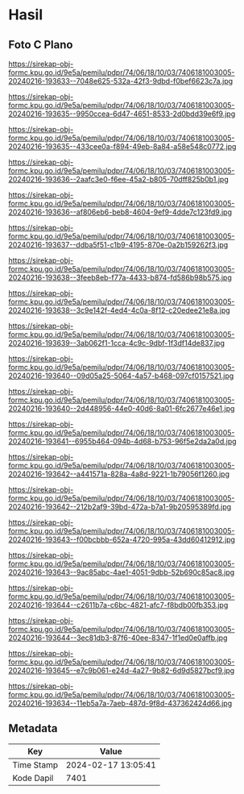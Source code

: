 # Hasil

## Foto C Plano

https://sirekap-obj-formc.kpu.go.id/9e5a/pemilu/pdpr/74/06/18/10/03/7406181003005-20240216-193633--7048e625-532a-42f3-9dbd-f0bef6623c7a.jpg

https://sirekap-obj-formc.kpu.go.id/9e5a/pemilu/pdpr/74/06/18/10/03/7406181003005-20240216-193635--9950ccea-6d47-4651-8533-2d0bdd39e6f9.jpg

https://sirekap-obj-formc.kpu.go.id/9e5a/pemilu/pdpr/74/06/18/10/03/7406181003005-20240216-193635--433cee0a-f894-49eb-8a84-a58e548c0772.jpg

https://sirekap-obj-formc.kpu.go.id/9e5a/pemilu/pdpr/74/06/18/10/03/7406181003005-20240216-193636--2aafc3e0-f6ee-45a2-b805-70dff825b0b1.jpg

https://sirekap-obj-formc.kpu.go.id/9e5a/pemilu/pdpr/74/06/18/10/03/7406181003005-20240216-193636--af806eb6-beb8-4604-9ef9-4dde7c123fd9.jpg

https://sirekap-obj-formc.kpu.go.id/9e5a/pemilu/pdpr/74/06/18/10/03/7406181003005-20240216-193637--ddba5f51-c1b9-4195-870e-0a2b159262f3.jpg

https://sirekap-obj-formc.kpu.go.id/9e5a/pemilu/pdpr/74/06/18/10/03/7406181003005-20240216-193638--3feeb8eb-f77a-4433-b874-fd586b98b575.jpg

https://sirekap-obj-formc.kpu.go.id/9e5a/pemilu/pdpr/74/06/18/10/03/7406181003005-20240216-193638--3c9e142f-4ed4-4c0a-8f12-c20edee21e8a.jpg

https://sirekap-obj-formc.kpu.go.id/9e5a/pemilu/pdpr/74/06/18/10/03/7406181003005-20240216-193639--3ab062f1-1cca-4c9c-9dbf-1f3df14de837.jpg

https://sirekap-obj-formc.kpu.go.id/9e5a/pemilu/pdpr/74/06/18/10/03/7406181003005-20240216-193640--09d05a25-5064-4a57-b468-097cf0157521.jpg

https://sirekap-obj-formc.kpu.go.id/9e5a/pemilu/pdpr/74/06/18/10/03/7406181003005-20240216-193640--2d448956-44e0-40d6-8a01-6fc2677e46e1.jpg

https://sirekap-obj-formc.kpu.go.id/9e5a/pemilu/pdpr/74/06/18/10/03/7406181003005-20240216-193641--6955b464-094b-4d68-b753-96f5e2da2a0d.jpg

https://sirekap-obj-formc.kpu.go.id/9e5a/pemilu/pdpr/74/06/18/10/03/7406181003005-20240216-193642--a441571a-828a-4a8d-9221-1b79056f1260.jpg

https://sirekap-obj-formc.kpu.go.id/9e5a/pemilu/pdpr/74/06/18/10/03/7406181003005-20240216-193642--212b2af9-39bd-472a-b7a1-9b20595389fd.jpg

https://sirekap-obj-formc.kpu.go.id/9e5a/pemilu/pdpr/74/06/18/10/03/7406181003005-20240216-193643--f00bcbbb-652a-4720-995a-43dd60412912.jpg

https://sirekap-obj-formc.kpu.go.id/9e5a/pemilu/pdpr/74/06/18/10/03/7406181003005-20240216-193643--9ac85abc-4ae1-4051-9dbb-52b690c85ac8.jpg

https://sirekap-obj-formc.kpu.go.id/9e5a/pemilu/pdpr/74/06/18/10/03/7406181003005-20240216-193644--c2611b7a-c6bc-4821-afc7-f8bdb00fb353.jpg

https://sirekap-obj-formc.kpu.go.id/9e5a/pemilu/pdpr/74/06/18/10/03/7406181003005-20240216-193644--3ec81db3-87f6-40ee-8347-1f1ed0e0affb.jpg

https://sirekap-obj-formc.kpu.go.id/9e5a/pemilu/pdpr/74/06/18/10/03/7406181003005-20240216-193645--e7c9b061-e24d-4a27-9b82-6d9d5827bcf9.jpg

https://sirekap-obj-formc.kpu.go.id/9e5a/pemilu/pdpr/74/06/18/10/03/7406181003005-20240216-193634--11eb5a7a-7aeb-487d-9f8d-437362424d66.jpg


## Metadata

| Key        | Value               |
| ---------- | ------------------- |
| Time Stamp | 2024-02-17 13:05:41 |
| Kode Dapil | 7401                |




